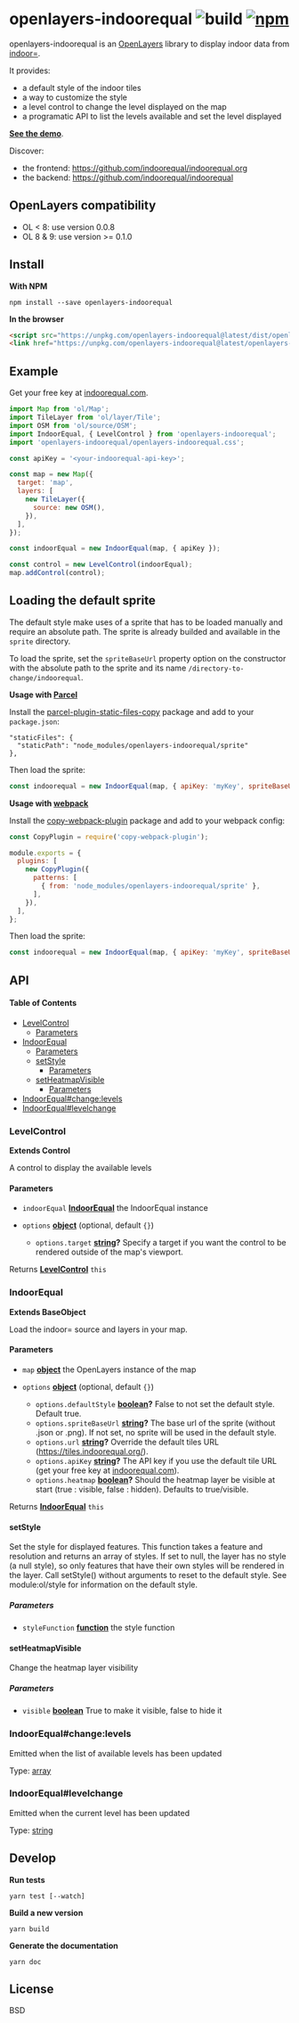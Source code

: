 # openlayers-indoorequal ![build](https://img.shields.io/github/actions/workflow/status/indoorequal/openlayers-indoorequal/ci.yml?branch=main) [![npm](https://img.shields.io/npm/v/openlayers-indoorequal)](https://www.npmjs.com/package/openlayers-indoorequal)

openlayers-indoorequal is an [OpenLayers][ol] library to display indoor data from [indoor=][].

It provides:

*   a default style of the indoor tiles
*   a way to customize the style
*   a level control to change the level displayed on the map
*   a programatic API to list the levels available and set the level displayed

[**See the demo**](https://indoorequal.github.io/openlayers-indoorequal/).

Discover:

*   the frontend: <https://github.com/indoorequal/indoorequal.org>
*   the backend: <https://github.com/indoorequal/indoorequal>

## OpenLayers compatibility

- OL < 8: use version 0.0.8
- OL 8 & 9: use version >= 0.1.0

## Install

**With NPM**

    npm install --save openlayers-indoorequal

**In the browser**

```html
<script src="https://unpkg.com/openlayers-indoorequal@latest/dist/openlayers-indoorequal.umd.min.js"></script>
<link href="https://unpkg.com/openlayers-indoorequal@latest/openlayers-indoorequal.css" rel="stylesheet" />
```

## Example

Get your free key at [indoorequal.com](https://indoorequal.com).

```javascript
import Map from 'ol/Map';
import TileLayer from 'ol/layer/Tile';
import OSM from 'ol/source/OSM';
import IndoorEqual, { LevelControl } from 'openlayers-indoorequal';
import 'openlayers-indoorequal/openlayers-indoorequal.css';

const apiKey = '<your-indoorequal-api-key>';

const map = new Map({
  target: 'map',
  layers: [
    new TileLayer({
      source: new OSM(),
    }),
  ],
});

const indoorEqual = new IndoorEqual(map, { apiKey });

const control = new LevelControl(indoorEqual);
map.addControl(control);
```

## Loading the default sprite

The default style make uses of a sprite that has to be loaded manually and require an absolute path. The sprite is already builded and available in the `sprite` directory.

To load the sprite, set the `spriteBaseUrl` property option on the constructor with the absolute path to the sprite and its name `/directory-to-change/indoorequal`.

**Usage with [Parcel](https://parceljs.org/)**

Install the
[parcel-plugin-static-files-copy](https://github.com/elwin013/parcel-plugin-static-files-copy)
package and add to your `package.json`:

    "staticFiles": {
      "staticPath": "node_modules/openlayers-indoorequal/sprite"
    },

Then load the sprite:

```javascript
const indoorequal = new IndoorEqual(map, { apiKey: 'myKey', spriteBaseUrl: '/indoorequal' });
```

**Usage with [webpack](https://webpack.js.org/)**

Install the
[copy-webpack-plugin](https://github.com/webpack-contrib/copy-webpack-plugin)
package and add to your webpack config:

```javascript
const CopyPlugin = require('copy-webpack-plugin');

module.exports = {
  plugins: [
    new CopyPlugin({
      patterns: [
        { from: 'node_modules/openlayers-indoorequal/sprite' },
      ],
    }),
  ],
};
```

Then load the sprite:

```javascript
const indoorequal = new IndoorEqual(map, { apiKey: 'myKey', spriteBaseUrl: '/indoorequal' });
```

## API

<!-- Generated by documentation.js. Update this documentation by updating the source code. -->

#### Table of Contents

*   [LevelControl](#levelcontrol)
    *   [Parameters](#parameters)
*   [IndoorEqual](#indoorequal)
    *   [Parameters](#parameters-1)
    *   [setStyle](#setstyle)
        *   [Parameters](#parameters-2)
    *   [setHeatmapVisible](#setheatmapvisible)
        *   [Parameters](#parameters-3)
*   [IndoorEqual#change:levels](#indoorequalchangelevels)
*   [IndoorEqual#levelchange](#indoorequallevelchange)

### LevelControl

**Extends Control**

A control to display the available levels

#### Parameters

*   `indoorEqual` **[IndoorEqual](#indoorequal)** the IndoorEqual instance
*   `options` **[object](https://developer.mozilla.org/docs/Web/JavaScript/Reference/Global_Objects/Object)**  (optional, default `{}`)

    *   `options.target` **[string](https://developer.mozilla.org/docs/Web/JavaScript/Reference/Global_Objects/String)?** Specify a target if you want the control to be rendered outside of the map's viewport.

Returns **[LevelControl](#levelcontrol)** `this`

### IndoorEqual

**Extends BaseObject**

Load the indoor= source and layers in your map.

#### Parameters

*   `map` **[object](https://developer.mozilla.org/docs/Web/JavaScript/Reference/Global_Objects/Object)** the OpenLayers instance of the map
*   `options` **[object](https://developer.mozilla.org/docs/Web/JavaScript/Reference/Global_Objects/Object)**  (optional, default `{}`)

    *   `options.defaultStyle` **[boolean](https://developer.mozilla.org/docs/Web/JavaScript/Reference/Global_Objects/Boolean)?** False to not set the default style. Default true.
    *   `options.spriteBaseUrl` **[string](https://developer.mozilla.org/docs/Web/JavaScript/Reference/Global_Objects/String)?** The base url of the sprite (without .json or .png). If not set, no sprite will be used in the default style.
    *   `options.url` **[string](https://developer.mozilla.org/docs/Web/JavaScript/Reference/Global_Objects/String)?** Override the default tiles URL (<https://tiles.indoorequal.org/>).
    *   `options.apiKey` **[string](https://developer.mozilla.org/docs/Web/JavaScript/Reference/Global_Objects/String)?** The API key if you use the default tile URL (get your free key at [indoorequal.com](https://indoorequal.com)).
    *   `options.heatmap` **[boolean](https://developer.mozilla.org/docs/Web/JavaScript/Reference/Global_Objects/Boolean)?** Should the heatmap layer be visible at start (true : visible, false : hidden). Defaults to true/visible.

Returns **[IndoorEqual](#indoorequal)** `this`

#### setStyle

Set the style for displayed features. This function takes a feature and resolution and returns an array of styles. If set to null, the layer has no style (a null style), so only features that have their own styles will be rendered in the layer. Call setStyle() without arguments to reset to the default style. See module:ol/style for information on the default style.

##### Parameters

*   `styleFunction` **[function](https://developer.mozilla.org/docs/Web/JavaScript/Reference/Statements/function)** the style function

#### setHeatmapVisible

Change the heatmap layer visibility

##### Parameters

*   `visible` **[boolean](https://developer.mozilla.org/docs/Web/JavaScript/Reference/Global_Objects/Boolean)** True to make it visible, false to hide it

### IndoorEqual#change:levels

Emitted when the list of available levels has been updated

Type: [array](https://developer.mozilla.org/docs/Web/JavaScript/Reference/Global_Objects/Array)

### IndoorEqual#levelchange

Emitted when the current level has been updated

Type: [string](https://developer.mozilla.org/docs/Web/JavaScript/Reference/Global_Objects/String)

## Develop

**Run tests**

    yarn test [--watch]

**Build a new version**

    yarn build

**Generate the documentation**

    yarn doc

## License

BSD

[indoor=]: https://indoorequal.org/

[ol]: https://openlayers.org/

